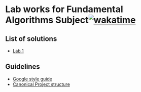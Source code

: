 # Lab works for Fundamental Algorithms Subject[![wakatime](https://wakatime.com/badge/github/xsestech/fund.svg)](https://wakatime.com/badge/github/xsestech/fund)
## List of solutions
- [Lab 1](fund1/)
## Guidelines
- [Google style guide](https://google.github.io/styleguide/cppguide.html)
- [Canonical Project structure](https://www.open-std.org/jtc1/sc22/wg21/docs/papers/2018/p1204r0.html)
